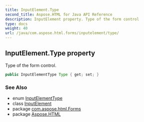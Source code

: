 ```yaml
---
title: InputElement.Type
second_title: Aspose.HTML for Java API Reference
description: InputElement property. Type of the form control
type: docs
weight: 40
url: /java/com.aspose.html.forms/inputelement/type/
---
```

## InputElement.Type property

Type of the form control.

```java
public InputElementType Type { get; set; }
```

### See Also

* enum [InputElementType](../../inputelementtype/)
* class [InputElement](../)
* package [com.aspose.html.Forms](../../inputelement/)
* package [Aspose.HTML](../../../)
